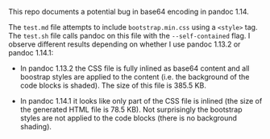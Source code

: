 
This repo documents a potential bug in base64 encoding in pandoc 1.14. 

The `test.md` file attempts to include `bootstrap.min.css` using a `<style>` tag. The `test.sh` file calls pandoc on this file with the `--self-contained` flag. I observe different results depending on whether I use pandoc 1.13.2 or pandoc 1.14.1:

* In pandoc 1.13.2 the CSS file is fully inlined as base64 content and all boostrap styles are applied to the content (i.e. the background of the code blocks is shaded). The size of this file is 385.5 KB.


* In pandoc 1.14.1 it looks like only part of the CSS file is inlined (the size of the generated HTML file is 78.5 KB). Not surprisingly the bootstrap styles are not applied to the code blocks (there is no background shading).

